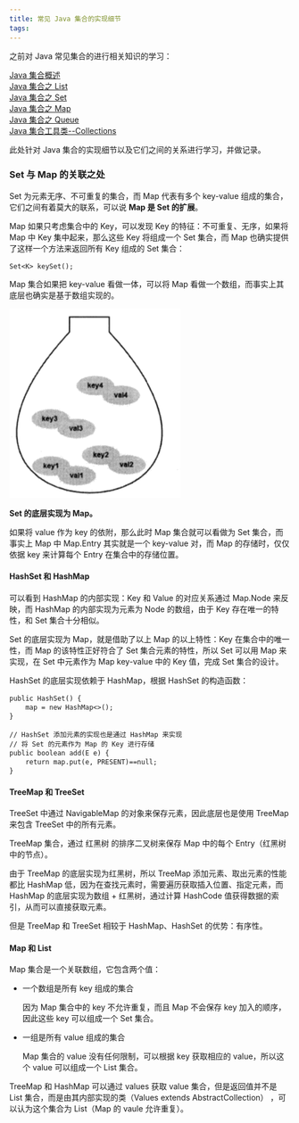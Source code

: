 ```yaml
---
title: 常见 Java 集合的实现细节
tags:
---
```



之前对 Java 常见集合的进行相关知识的学习：

[Java 集合概述](https://leegyplus.github.io/2019/05/09/Java%E9%9B%86%E5%90%88%E6%A6%82%E8%BF%B0/)<br>
[Java 集合之 List](https://leegyplus.github.io/2019/05/10/Java%E9%9B%86%E5%90%88%E4%B9%8BList/)<br>
[Java 集合之 Set](https://leegyplus.github.io/2019/05/09/Java-%E9%9B%86%E5%90%88%E4%B9%8B-Set/)<br>
[Java 集合之 Map](https://leegyplus.github.io/2019/05/10/Java%E9%9B%86%E5%90%88%E4%B9%8BMap/)<br>
[Java 集合之 Queue](https://leegyplus.github.io/2019/05/10/Java%E9%9B%86%E5%90%88%E4%B9%8BQueue/)<br>
[Java 集合工具类--Collections](https://leegyplus.github.io/2019/05/29/Java-%E9%9B%86%E5%90%88%E5%B7%A5%E5%85%B7%E7%B1%BB-Collections/)

此处针对 Java 集合的实现细节以及它们之间的关系进行学习，并做记录。

### Set 与 Map 的关联之处


Set 为元素无序、不可重复的集合，而 Map 代表有多个 key-value 组成的集合，它们之间有着莫大的联系，可以说 **Map 是 Set 的扩展**。

Map 如果只考虑集合中的 Key，可以发现 Key 的特征：不可重复、无序，如果将 Map 中 Key 集中起来，那么这些 Key 将组成一个 Set 集合，而 Map 也确实提供了这样一个方法来返回所有 Key 组成的 Set 集合：
```
Set<K> keySet();
```

Map 集合如果把 key-value 看做一体，可以将 Map 看做一个数组，而事实上其底层也确实是基于数组实现的。

![](/source/images/2020_02_05_01.png)

**Set 的底层实现为 Map。**



如果将 value 作为 key 的依附，那么此时 Map 集合就可以看做为 Set 集合，而事实上 Map 中 Map.Entry 其实就是一个 key-value 对，而 Map 的存储时，仅仅依据 key 来计算每个 Entry 在集合中的存储位置。


#### HashSet 和 HashMap

可以看到 HashMap 的内部实现：Key 和 Value 的对应关系通过  Map.Node 来反映，而 HashMap 的内部实现为元素为 Node 的数组，由于 Key 存在唯一的特性，和 Set 集合十分相似。

Set 的底层实现为 Map，就是借助了以上 Map 的以上特性：Key 在集合中的唯一性，而 Map 的该特性正好符合了 Set 集合元素的特性，所以 Set 可以用 Map 来实现，在 Set 中元素作为 Map key-value 中的 Key 值，完成 Set 集合的设计。

HashSet 的底层实现依赖于 HashMap，根据 HashSet 的构造函数：

```
public HashSet() {
    map = new HashMap<>();
}

// HashSet 添加元素的实现也是通过 HashMap 来实现
// 将 Set 的元素作为 Map 的 Key 进行存储
public boolean add(E e) {
    return map.put(e, PRESENT)==null;
}
```

#### TreeMap 和 TreeSet

TreeSet 中通过 NavigableMap 的对象来保存元素，因此底层也是使用 TreeMap 来包含 TreeSet 中的所有元素。


TreeMap 集合，通过 红黑树 的排序二叉树来保存 Map  中的每个 Entry（红黑树中的节点）。


由于 TreeMap 的底层实现为红黑树，所以 TreeMap 添加元素、取出元素的性能都比 HashMap 低，因为在查找元素时，需要遍历获取插入位置、指定元素，而 HashMap 的底层实现为数组 + 红黑树，通过计算 HashCode 值获得数据的索引，从而可以直接获取元素。


但是 TreeMap 和 TreeSet 相较于 HashMap、HashSet 的优势：有序性。


#### Map 和 List


Map 集合是一个关联数组，它包含两个值：

* 一个数组是所有 key 组成的集合
  
    因为 Map 集合中的 key 不允许重复，而且 Map 不会保存 key 加入的顺序，因此这些 key 可以组成一个 Set 集合。

* 一组是所有 value 组成的集合

    Map 集合的 value 没有任何限制，可以根据 key 获取相应的 value，所以这个 value 可以组成一个 List 集合。


TreeMap 和 HashMap 可以通过 values 获取 value 集合，但是返回值并不是 List 集合，而是由其内部实现的类（Values extends AbstractCollection） ，可以认为这个集合为  List（Map 的 vaule 允许重复）。

